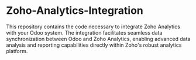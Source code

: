 # Zoho-Analytics-Integration
This repository contains the code necessary to integrate Zoho Analytics with your Odoo system. The integration facilitates seamless data synchronization between Odoo and Zoho Analytics, enabling advanced data analysis and reporting capabilities directly within Zoho's robust analytics platform.
